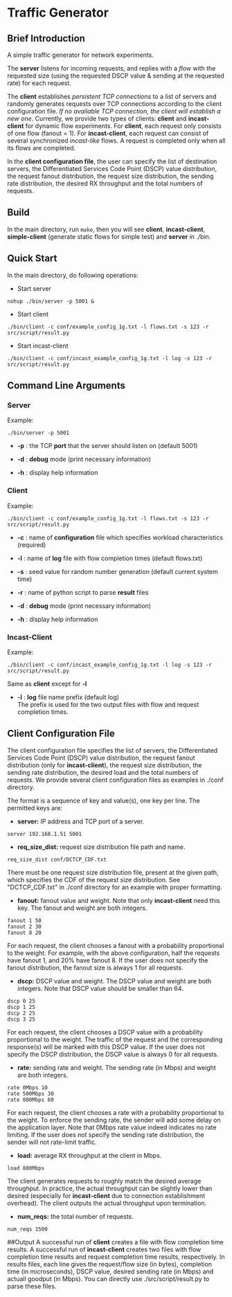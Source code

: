 # Traffic Generator
## Brief Introduction
A simple traffic generator for network experiments.

The **server** listens for incoming requests, and replies with a *flow* with the requested size (using the requested DSCP value & sending at the requested rate) for each request.

The **client** establishes *persistent TCP connections* to a list of servers and randomly generates requests over TCP connections according to the client configuration file. *If no available TCP connection, the client will establish a new one*. Currently, we provide two types of clients: **client** and **incast-client** for dynamic flow experiments. For **client**, each request only consists of one flow (fanout = 1). For **incast-client**, each request can consist of several synchronized *incast-like* flows. A request is completed only when all its flows are completed.  

In the **client configuration file**, the user can specify the list of destination servers, the Differentiated Services Code Point (DSCP) value distribution, the request fanout distribution, the request size distribution, the sending rate distribution, the desired RX throughput and the total numbers of requests. 

## Build
In the main directory, run ```make```, then you will see **client**, **incast-client**, **simple-client** (generate static flows for simple test) and **server** in ./bin.    

## Quick Start
In the main directory, do following operations:
- Start server 
```
nohup ./bin/server -p 5001 &
```

- Start client
```
./bin/client -c conf/example_config_1g.txt -l flows.txt -s 123 -r src/script/result.py
```

- Start incast-client
```
./bin/client -c conf/incast_example_config_1g.txt -l log -s 123 -r src/script/result.py
```

## Command Line Arguments
### Server
Example:
```
./bin/server -p 5001 
```
* **-p** : the TCP **port** that the server should listen on (default 5001)

* **-d** : **debug** mode (print necessary information)

* **-h** : display help information

### Client
Example:
```
./bin/client -c conf/example_config_1g.txt -l flows.txt -s 123 -r src/script/result.py
```
* **-c** : name of **configuration** file which specifies workload characteristics (required)

* **-l** : name of **log** file with flow completion times (default flows.txt)

* **-s** : seed value for random number generation (default current system time)

* **-r** : name of python script to parse **result** files

* **-d** : **debug** mode (print necessary information)

* **-h** : display help information

### Incast-Client
Example:
```
./bin/client -c conf/incast_example_config_1g.txt -l log -s 123 -r src/script/result.py
```

Same as **client** except for **-l**

* **-l** : **log** file name prefix (default log)<br>
The prefix is used for the two output files with flow and request completion times.

## Client Configuration File
The client configuration file specifies the list of servers, the Differentiated Services Code Point (DSCP) value distribution, the request fanout distribution (only for **incast-client**), the request size distribution, the sending rate distribution, the desired load and the total numbers of requests. We provide several client configuration files as examples in ./conf directory.  

The format is a sequence of key and value(s), one key per line. The permitted keys are:

* **server:** IP address and TCP port of a server.
```
server 192.168.1.51 5001
```

* **req_size_dist:** request size distribution file path and name.
```
req_size_dist conf/DCTCP_CDF.txt
```
There must be one request size distribution file, present at the given path, 
which specifies the CDF of the request size distribution. See "DCTCP_CDF.txt" in ./conf directory 
for an example with proper formatting.

* **fanout:** fanout value and weight. Note that only **incast-client** need this key. The fanout and weight are both 
integers.
```
fanout 1 50
fanout 2 30
fanout 8 20
```
For each request, the client chooses a fanout with a probability proportional to the weight. For example, with the above configuration, half the requests have fanout 1, and 20% have fanout 8. If the user does not specify the fanout distribution, the fanout size is always 1 for all requests.

* **dscp:** DSCP value and weight. The DSCP value and weight are both integers. Note that DSCP value should be smaller than 64.
```
dscp 0 25
dscp 1 25
dscp 2 25
dscp 3 25
```
For each request, the client chooses a DSCP value with a probability proportional to the weight. The traffic of the request and the corresponding response(s) will be marked with this DSCP value. If the user does not specify the DSCP distribution, the DSCP value is always 0 for all requests. 

* **rate:** sending rate and weight. The sending rate (in Mbps) and weight are both integers.
```
rate 0Mbps 10
rate 500Mbps 30
rate 800Mbps 60
```
For each request, the client chooses a rate with a probability proportional to the weight. To enforce the sending rate, the sender will add some delay on the application layer. Note that 0Mbps rate value indeed indicates no rate limiting. If the user does not specify the sending rate distribution, the sender will not rate-limit traffic.

* **load:** average RX throughput at the client in Mbps.
```
load 800Mbps
```
The client generates requests to roughly match the desired average throughput. In practice, the actual throughput can be slightly lower than desired (especially for **incast-client** due to connection establishment overhead). The client outputs the actual throughput upon termination.

* **num_reqs:** the total number of requests.
```
num_reqs 1500
```

##Output
A successful run of **client** creates a file with flow completion time results. A successful run of **incast-client** creates two files with flow completion time results and request completion time results, respectively. In results files, each line gives the request/flow size (in bytes), completion time (in microseconds), DSCP value, desired sending rate (in Mbps) and actuall goodput (in Mbps). You can directly use ./src/script/result.py to parse these files.        




